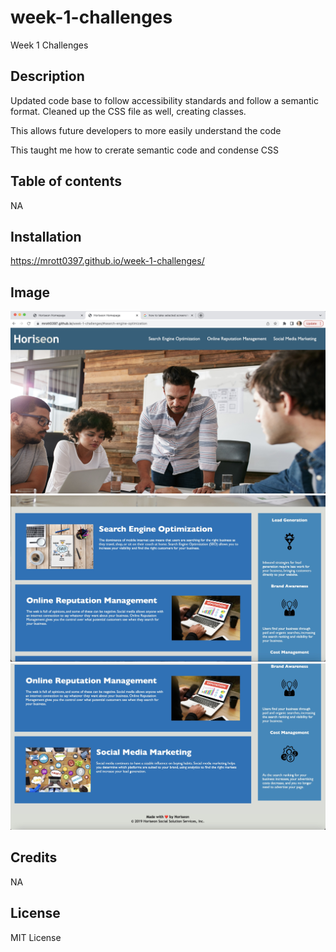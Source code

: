 # week-1-challenges
Week 1 Challenges

## Description
Updated code base to follow accessibility standards and follow a semantic format. Cleaned up the CSS file as well, creating classes.

This allows future developers to more easily understand the code

This taught me how to crerate semantic code and condense CSS


## Table of contents
NA

## Installation
https://mrott0397.github.io/week-1-challenges/

## Image
 ![alt-text](./Assets/Images/Screen%20Shot%201%20Challenge%201.jpg)
 ![alt-text](./Assets/Images/Screen%20Shot%202.jpg)
 ![alt-text](./Assets/Images/Screen%20shot%203.jpg)

## Credits
NA

## License
MIT License
